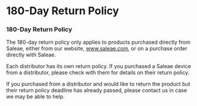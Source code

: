 # 180-Day Return Policy

### 180-Day Return Policy

The 180-day return policy only applies to products purchased directly from Saleae, either from our website, www.saleae.com, or on a purchase order directly with Saleae.

Each distributor has its own return policy. If you purchased a Saleae device from a distributor, please check with them for details on their return policy.

If you purchased from a distributor and would like to return the product but their return policy deadline has already passed, please contact us in case we may be able to help.

